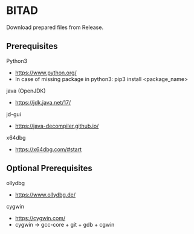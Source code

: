 # BITAD

Download prepared files from Release. 

## Prerequisites 

Python3
- https://www.python.org/
- In case of missing package in python3: pip3 install <package_name>

java (OpenJDK)
- https://jdk.java.net/17/

jd-gui
- https://java-decompiler.github.io/

x64dbg
- https://x64dbg.com/#start

## Optional Prerequisites

ollydbg
- https://www.ollydbg.de/

cygwin
- https://cygwin.com/
- cygwin -> gcc-core + git + gdb + cgwin
